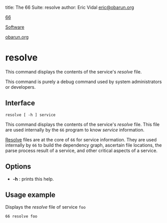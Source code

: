 title: The 66 Suite: resolve
author: Eric Vidal <eric@obarun.org>

[66](index.html)

[Software](https://web.obarun.org/software)

[obarun.org](https://web.obarun.org)

# resolve

This command displays the contents of the service's *resolve* file.

This command is purely a debug command used by system administrators or developers.

## Interface

```
resolve [ -h ] service
```

This command displays the contents of the service's *resolve* file. This file are used internally by the `66` program to know *service* information.

[Resolve](deeper.html#resolve-files) files are at the core of `66` for service information. They are used internally by `66` to build the dependency graph, ascertain file locations, the parse process result of a service, and other critical aspects of a service.

## Options

- **-h** : prints this help.

## Usage example

Displays the *resolve* file of service `foo`

```
66 resolve foo
```
